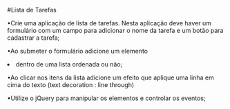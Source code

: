#Lista de Tarefas

•Crie uma aplicação de lista de tarefas. Nesta aplicação deve
haver um formulário com um campo para adicionar o nome da
tarefa e um botão para cadastrar a tarefa;

•Ao submeter o formulário adicione um elemento <li> dentro de
uma lista ordenada ou não;

•Ao clicar nos itens da lista adicione um efeito que aplique uma
linha em cima do texto (text decoration : line through)

•Utilize o jQuery para manipular os elementos e controlar os
eventos;
